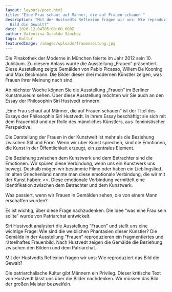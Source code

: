 ```yaml
---
layout: layouts/post.html
title: "Eine Frau schaut auf Männer, die auf Frauen schauen "
description: "Mit der Hustvedts Reflexion fragen wir uns: Wie reproduziert das
  Bild die Gewalt?"
date: 2020-12-04T05:00:00.000Z
author: Valentina Giraldo Sánchez
tags: Kultur
featuredImage: /images/uploads/frauenzeitung.jpg
---
```

Die Pinakothek der Moderne in München feierte im Jahr 2012 sein 10. Jubiläum. Zu diesem Anlass wurde die Ausstellung „Frauen” präsentiert. Diese Ausstellung zeigte Gemälden von Pablo Picasso, Willem De Kooning und Max Beckmann. Die Bilder dieser drei modernen Künstler zeigen, was Frauen ihrer Meinung nach sind.

Ab nächster Woche können Sie die Ausstellung „Frauen” im Berliner Kunstmuseum sehen. Über diese Ausstellung möchten wir Sie auch an den Essay der Philosophin Siri Hustvedt erinnern.

„Eine Frau schaut auf Männer, die auf Frauen schauen” ist der Titel des Essays der Philosophin Siri Hustvedt. In ihrem Essay beschäftigt sie sich mit dem Frauenbild und der Rolle des männliches Künstlers, aus  feministischer Perspektive.

Die Darstellung der Frauen in der Kunstwelt ist mehr als die Beziehung zwischen Stil und Form. Wenn wir über Kunst sprechen, sind die Emotionen, die Kunst in der Öffentlichkeit erzeugt, ein zentrales Element.

Die Beziehung zwischen dem Kunstwerk und dem Betrachter sind die Emotionen. Wir spüren diese Verbindung, wenn uns ein Kunstwerk uns bewegt. Deshalb mögen wir bestimmte Filme oder haben ein Lieblingslied. Im alten Griechenland nannte man diese emotionale Verbindung, die wir mit der Kunst haben: <<mimesis>>. Diese emotionale Verbindung vermittelt eine Identifikation zwischen dem Betrachter und dem Kunstwerk.

Was passiert, wenn wir Frauen in Gemälden sehen, die von einem Mann erschaffen wurden?

Es ist wichtig, über diese Frage nachzudenken. Die Idee “was eine Frau sein sollte” wurde von Patriarchat entwickelt.

Siri Hustvedt analysiert die Ausstellung “Frauen” und stellt uns eine wichtige Frage: Wie sind die weiblichen Phantasien dieser Künstler? Die Gemälde in der Ausstellung “Frauen” reproduzieren ein fragmentiertes und rätselhaftes Frauenbild. Nach Hustvedt zeigen die Gemälde die Beziehung zwischen den Bildern und dem Patriarchat.

Mit der Hustvedts Reflexion fragen wir uns: Wie reproduziert das Bild die Gewalt?

Die patriarchalische Kultur gibt Männern ein Privileg. Dieser kritische Text von Hustvedt lässt uns über die Bilder nachdenken. Wir müssen das Bild der großen Meister bezweifeln.